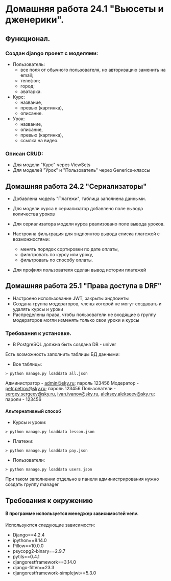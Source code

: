 # Домашняя работа 24.1 "Вьюсеты и дженерики".

## Функционал.
### Создан django проект с моделями:
   - Пользователь:
        - все поля от обычного пользователя, но авторизацию заменить на email;
        - телефон;
        - город;
        - аватарка.
   - Курс:
        - название,
        - превью (картинка),
        - описание.
   - Урок:
        - название,
        - описание,
        - превью (картинка),
        - ссылка на видео.

### Описан CRUD:
    
   - Для модели "Курс" через ViewSets
   - Для моделей "Урок" и "Пользователь" через Generics-классы

## Домашняя работа 24.2 "Сериализаторы"

- Добавлена модель "Платежи", таблица заполнена данными.
- Для модели курса в сериализатор добавлено поле вывода количества уроков
- Для сериализатора модели курса реализовано поле вывода уроков.
- Настрокна фильтрация для эндпоинтов вывода списка платежей с возможностями:

     - менять порядок сортировки по дате оплаты,
     - фильтровать по курсу или уроку,
     - фильтровать по способу оплаты.
- Для профиля пользователя сделан вывод истории платежей

## Домашняя работа 25.1 "Права доступа в DRF"
- Настроено использование JWT, закрыты эндпоинты
- Создана группа модераторов, члены которой не могут создавать и удалять курсы и уроки
- Распределены права, чтобы пользователи не входящие в группу модераторов могли изменять только свои уроки и курсы

### Требования к установке.
- В PostgreSQL должна быть создана DB - univer

Есть возможность заполнить таблицы БД данными:
- Все таблицы:
```
> python manage.py loaddata all.json
```
Администратор - admin@sky.ru; пароль 123456
Модератор - petr.petrov@sky.ru; пароль 123456
Пользователи - sergey.sergeev@sky.ru, ivan.ivanov@sky.ru, aleksey.alekseev@sky.ru; пароли - 123456

#### Альтернативный способ

- Курсы и уроки:
```
> python manage.py loaddata lesson.json
```

- Платежи:
```
> python manage.py loaddata pay.json
```

- Пользователи:
```
> python manage.py loaddata users.json
```
При таком заполнении отдельно в панели администрирования нужно создать группу manager

## Требования к окружению

#### В программе используется менеджер зависимостей venv.
Используются следующие зависимости:

- Django==4.2.4
- ipython==8.14.0
- Pillow==10.0.0
- psycopg2-binary==2.9.7
- pytils==0.4.1
- djangorestframework==3.14.0
- django-filter==23.3
- djangorestframework-simplejwt==5.3.0